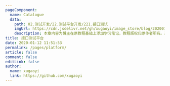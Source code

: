 ```yaml
---
pageComponent:
  name: Catalogue
  data:
    path: 02.测试开发/22.测试平台开发/221.接口测试
    imgUrl: https://cdn.jsdelivr.net/gh/xugaoyi/image_store/blog/20200112120340.png
    description: 本章内容为博主在原教程基础上添加学习笔记，教程版权归原作者所有。来源：<a href='https://wangdoc.com/javascript/' target='_blank'>JavaScript教程</a>
title: 接口测试平台
date: 2020-01-12 11:51:53
permalink: /pages/platform/
article: false
comment: false
editLink: false
author:
  name: xugaoyi
  link: https://github.com/xugaoyi
---
```

